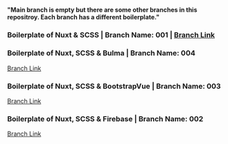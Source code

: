 #### "Main branch is empty but there are some other branches in this repositroy. Each branch has a different boilerplate."




### Boilerplate of Nuxt & SCSS | Branch Name: 001 | [Branch Link](https://github.com/Rasaf-Ibrahim/Vue.js-Boilerplates/tree/001) <br/>


### Boilerplate of Nuxt, SCSS & Bulma | Branch Name: 004  <br/>
[Branch Link](https://github.com/Rasaf-Ibrahim/Vue.js-Boilerplates/tree/004 ) <br/>

### Boilerplate of Nuxt, SCSS & BootstrapVue | Branch Name: 003  <br/>
[Branch Link](https://github.com/Rasaf-Ibrahim/Vue.js-Boilerplates/tree/003 ) <br/>

### Boilerplate of Nuxt, SCSS & Firebase | Branch Name: 002   <br/>
[Branch Link](https://github.com/Rasaf-Ibrahim/Vue.js-Boilerplates/tree/002) <br/>

